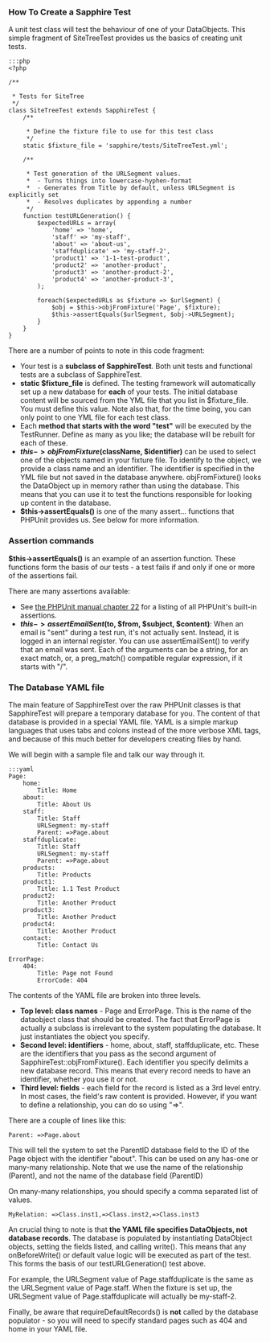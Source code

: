 ###  How To Create a Sapphire Test

A unit test class will test the behaviour of one of your DataObjects.  This simple fragment of SiteTreeTest provides us
the basics of creating unit tests.

	:::php
	<?php
	
	/**
	
	 * Tests for SiteTree
	 */
	class SiteTreeTest extends SapphireTest {
		/**
	
		 * Define the fixture file to use for this test class
		 */
		static $fixture_file = 'sapphire/tests/SiteTreeTest.yml';
	
		/**
	
		 * Test generation of the URLSegment values.
		 *  - Turns things into lowercase-hyphen-format
		 *  - Generates from Title by default, unless URLSegment is explicitly set
		 *  - Resolves duplicates by appending a number
		 */
		function testURLGeneration() {
			$expectedURLs = array(
				'home' => 'home',
				'staff' => 'my-staff',
				'about' => 'about-us',
				'staffduplicate' => 'my-staff-2',
				'product1' => '1-1-test-product',
				'product2' => 'another-product',
				'product3' => 'another-product-2',
				'product4' => 'another-product-3',
			);
			
			foreach($expectedURLs as $fixture => $urlSegment) {
				$obj = $this->objFromFixture('Page', $fixture);
				$this->assertEquals($urlSegment, $obj->URLSegment);
			}
		}
	}
	


There are a number of points to note in this code fragment:

*  Your test is a **subclass of SapphireTest**.  Both unit tests and functional tests are a subclass of SapphireTest.
*  **static $fixture_file** is defined.  The testing framework will automatically set up a new database for **each** of
your tests.  The initial database content will be sourced from the YML file that you list in $fixture_file.  You must
define this value.  Note also that, for the time being, you can only point to one YML file for each test class.
*  Each **method that starts with the word "test"** will be executed by the TestRunner.  Define as many as you like; the
database will be rebuilt for each of these.
*  **$this->objFromFixture($className, $identifier)** can be used to select one of the objects named in your fixture
file.  To identify to the object, we provide a class name and an identifier.  The identifier is specified in the YML
file but not saved in the database anywhere.  objFromFixture() looks the DataObject up in memory rather than using the
database.  This means that you can use it to test the functions responsible for looking up content in the database.
*  **$this->assertEquals()** is one of the many assert... functions that PHPUnit provides us.  See below for more
information.


### Assertion commands

**$this->assertEquals()** is an example of an assertion function.  These functions form the basis of our tests - a test
fails if and only if one or more of the assertions fail.  


There are many assertions available:

*  See [the PHPUnit manual chapter 22](http://www.phpunit.de/pocket_guide/3.2/en/api.html#api.assert.tables.assertions)
for a listing of all PHPUnit's built-in assertions.
*  **$this->assertEmailSent($to, $from, $subject, $content)**:  When an email is "sent" during a test run, it's not
actually sent.  Instead, it is logged in an internal register.  You can use assertEmailSent() to verify that an email
was sent.  Each of the arguments can be a string, for an exact match, or, a preg_match() compatible regular expression,
if it starts with "/".

### The Database YAML file

The main feature of SapphireTest over the raw PHPUnit classes is that SapphireTest will prepare a temporary database for
you.  The content of that database is provided in a special YAML file.  YAML is a simple markup languages that uses tabs
and colons instead of the more verbose XML tags, and because of this much better for developers creating files by hand.

We will begin with a sample file and talk our way through it.

	:::yaml
	Page:
	    home:
	        Title: Home
	    about:
	        Title: About Us
	    staff:
	        Title: Staff
	        URLSegment: my-staff
	        Parent: =>Page.about
	    staffduplicate:
	        Title: Staff
	        URLSegment: my-staff
	        Parent: =>Page.about
	    products:
	        Title: Products
	    product1:
	        Title: 1.1 Test Product
	    product2:
	        Title: Another Product
	    product3:
	        Title: Another Product
	    product4:
	        Title: Another Product
	    contact:
	        Title: Contact Us
	        
	ErrorPage:
	    404:
	        Title: Page not Found
	        ErrorCode: 404


The contents of the YAML file are broken into three levels.

*  **Top level: class names** - Page and ErrorPage.  This is the name of the dataobject class that should be created. 
The fact that ErrorPage is actually a subclass is irrelevant to the system populating the database.  It just
instantiates the object you specify.
*  **Second level: identifiers** - home, about, staff, staffduplicate, etc.  These are the identifiers that you pass as
the second argument of SapphireTest::objFromFixture().  Each identifier you specify delimits a new database record. 
This means that every record needs to have an identifier, whether you use it or not.
*  **Third level: fields** - each field for the record is listed as a 3rd level entry.  In most cases, the field's raw
content is provided.  However, if you want to define a relationship, you can do so using "=>".

There are a couple of lines like this:

	
	Parent: =>Page.about


This will tell the system to set the ParentID database field to the ID of the Page object with the identifier "about". 
This can be used on any has-one or many-many relationship.  Note that we use the name of the relationship (Parent), and
not the name of the database field (ParentID)

On many-many relationships, you should specify a comma separated list of values.

	
	MyRelation: =>Class.inst1,=>Class.inst2,=>Class.inst3


An crucial thing to note is that **the YAML file specifies DataObjects, not database records**.  The database is
populated by instantiating DataObject objects, setting the fields listed, and calling write().  This means that any
onBeforeWrite() or default value logic will be executed as part of the test.  This forms the basis of our
testURLGeneration() test above.

For example, the URLSegment value of Page.staffduplicate is the same as the URLSegment value of Page.staff.  When the
fixture is set up, the URLSegment value of Page.staffduplicate will actually be my-staff-2.

Finally, be aware that requireDefaultRecords() is **not** called by the database populator - so you will need to specify
standard pages such as 404 and home in your YAML file.
